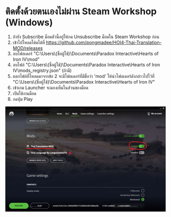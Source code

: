 # ติดตั้งด้วยตนเองไม่ผ่าน Steam Workshop (Windows)

1. ถ้ายัง Subscribe ม็อดตัวนี้อยู่ให้กด Unsubscribe ม็อดใน Steam Workshop ก่อน
2. เข้าไปโหลดโค้ดได้ที่ https://github.com/pongmadee/HOI4-Thai-Translation-MOD/releases
3. ลบโฟลเดอร์ "C:\Users\\{ชื่อผู้ใช้}\Documents\Paradox Interactive\Hearts of Iron IV\mod"
4. ลบไฟล์ "C:\Users\\{ชื่อผู้ใช้}\Documents\Paradox Interactive\Hearts of Iron IV\mods_registry.json" (ถ้ามี)
5. แตกไฟล์ที่โหลดมาจากข้อ 2 จะมีโฟลเดอร์ที่มีชื่อว่า 'mod' ให้นำโฟลเดอร์ดังกล่าวไปไว้ที่ </br> "C:\Users\\{ชื่อผู้ใช้}\Documents\Paradox Interactive\Hearts of Iron IV\"
6. เข้าเกม Launcher จะมองเห็นในส่วนของม็อด
7. เปิดใช้งานม็อด
8. กดปุ่ม Play
<img src="images/thmod_install_manually.jpg">
